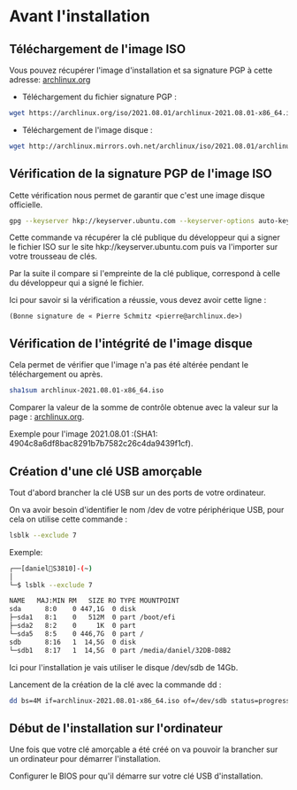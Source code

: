 # Avant l'installation

## Téléchargement de l'image ISO

Vous pouvez récupérer l'image d'installation et sa signature PGP à cette adresse: [archlinux.org](https://archlinux.org/download) 

* Téléchargement du fichier signature PGP :

```Bash
wget https://archlinux.org/iso/2021.08.01/archlinux-2021.08.01-x86_64.iso.sig
```

* Téléchargement de l'image disque :

```Bash
wget http://archlinux.mirrors.ovh.net/archlinux/iso/2021.08.01/archlinux-2021.08.01-x86_64.iso
```

## Vérification de la signature PGP de l'image ISO

Cette vérification nous permet de garantir que c'est une image disque officielle.

```Bash
gpg --keyserver hkp://keyserver.ubuntu.com --keyserver-options auto-key-retrieve --verify archlinux-2021.08.01-x86_64.iso.sig archlinux-2021.08.01-x86_64.iso
```

Cette commande va récupérer la clé publique du développeur qui a signer le fichier ISO sur le site hkp://keyserver.ubuntu.com puis va l'importer sur votre trousseau de clés.

Par la suite il compare si l'empreinte de la clé publique, correspond à celle du développeur qui a signé le fichier.

Ici pour savoir si la vérification a réussie, vous devez avoir cette ligne :

`(Bonne signature de « Pierre Schmitz <pierre@archlinux.de>)`

## Vérification de l'intégrité de l'image disque

Cela permet de vérifier que l'image n'a pas été altérée pendant le téléchargement ou après.

```Bash
sha1sum archlinux-2021.08.01-x86_64.iso
```

Comparer la valeur de la somme de contrôle obtenue avec la valeur sur la page : [archlinux.org](https://archlinux.org/download).

Exemple pour l'image 2021.08.01 :(SHA1: 4904c8a6df8bac8291b7b7582c26c4da9439f1cf).

## Création d'une clé USB amorçable

Tout d'abord brancher la clé USB sur un des ports de votre ordinateur.

On va avoir besoin d'identifier le nom /dev de votre périphérique USB, pour cela on utilise cette commande :

```Bash
lsblk --exclude 7
```

Exemple:

```Bash
┌──[daniel👾S3810]-(~)
│
└─$ lsblk --exclude 7

NAME   MAJ:MIN RM   SIZE RO TYPE MOUNTPOINT
sda      8:0    0 447,1G  0 disk 
├─sda1   8:1    0   512M  0 part /boot/efi
├─sda2   8:2    0     1K  0 part 
└─sda5   8:5    0 446,7G  0 part /
sdb      8:16   1  14,5G  0 disk 
└─sdb1   8:17   1  14,5G  0 part /media/daniel/32DB-D8B2
```

Ici pour l'installation je vais utiliser le disque /dev/sdb de 14Gb.

Lancement de la création de la clé avec la commande dd :

```Bash
dd bs=4M if=archlinux-2021.08.01-x86_64.iso of=/dev/sdb status=progress oflag=sync
```

## Début de l'installation sur l'ordinateur

Une fois que votre clé amorçable a été créé on va pouvoir la brancher sur un ordinateur pour démarrer l'installation.

Configurer le BIOS pour qu'il démarre sur votre clé USB d'installation.
